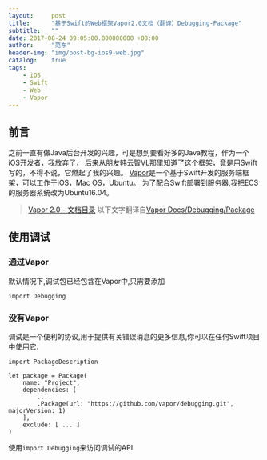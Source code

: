 ```yaml
---
layout:     post
title:      "基于Swift的Web框架Vapor2.0文档（翻译）Debugging-Package"
subtitle:   ""
date: 2017-08-24 09:05:00.000000000 +08:00
author:     "范东"
header-img: "img/post-bg-ios9-web.jpg"
catalog:    true
tags:
    - iOS
    - Swift
    - Web
    - Vapor
---
```

## 前言
之前一直有做Java后台开发的兴趣，可是想到要看好多的Java教程，作为一个iOS开发者，我放弃了，
后来从朋友[韩云智VL](http://www.jianshu.com/u/92f7630a351b)那里知道了这个框架，竟是用Swift写的，不得不说，它燃起了我的兴趣。
[Vapor](http://vapor.codes)是一个基于Swift开发的服务端框架，可以工作于iOS，Mac OS，Ubuntu。
为了配合Swift部署到服务器,我把ECS的服务器系统改为Ubuntu16.04。
> [Vapor 2.0 - 文档目录](http://blog.fandong.me/2017/08/01/iOS-SwiftVaporWeb/)
> 以下文字翻译自[Vapor Docs/Debugging/Package](https://docs.vapor.codes/2.0/debugging/package/)

## 使用调试
### 通过Vapor
默认情况下,调试包已经包含在Vapor中,只需要添加

```
import Debugging
```
### 没有Vapor
调试是一个便利的协议,用于提供有关错误消息的更多信息,你可以在任何Swift项目中使用它.

```
import PackageDescription

let package = Package(
    name: "Project",
    dependencies: [
        ...
        .Package(url: "https://github.com/vapor/debugging.git", majorVersion: 1)
    ],
    exclude: [ ... ]
)
```
使用`import Debugging`来访问调试的API.

